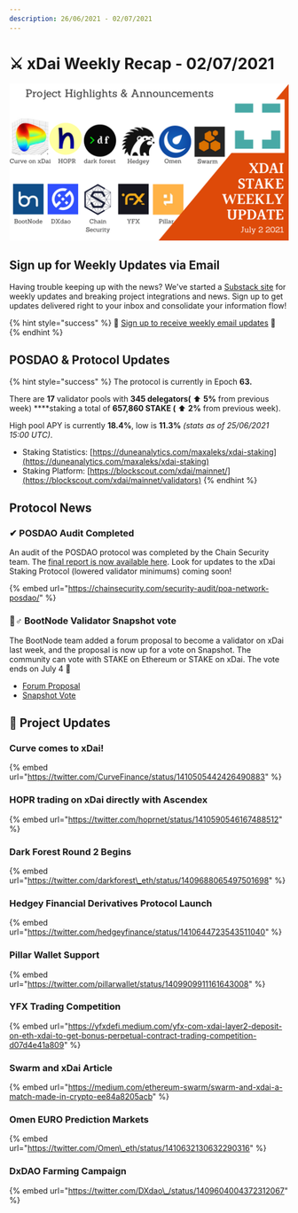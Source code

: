 ```yaml
---
description: 26/06/2021 - 02/07/2021
---
```


# ⚔️ xDai Weekly Recap - 02/07/2021

![](../../../../.gitbook/assets/july2update.png)

## Sign up for Weekly Updates via Email

Having trouble keeping up with the news? We've started a [Substack site](https://xdai.substack.com/) for weekly updates and breaking project integrations and news. Sign up to get updates delivered right to your inbox and consolidate your information flow! 

{% hint style="success" %}
💌 [Sign up to receive weekly email updates](https://xdai.substack.com/) 💌 
{% endhint %}

## POSDAO & Protocol Updates

{% hint style="success" %}
The protocol is currently in Epoch **63.**  
  
There are **17** validator pools with **345 delegators\(** ⬆ **5%** from previous week\) ****staking a total of **657,860 STAKE \(** ⬆ **2%** from previous week\).  
  
High pool APY is currently **18.4%**, low is **11.3%** _\(stats as of 25/06/2021 15:00 UTC\)_.

* Staking Statistics: [https://duneanalytics.com/maxaleks/xdai-staking](https://duneanalytics.com/maxaleks/xdai-staking)
* Staking Platform: [https://blockscout.com/xdai/mainnet/](https://blockscout.com/xdai/mainnet/validators)
{% endhint %}

## Protocol News

### ✔ POSDAO Audit Completed

An audit of the POSDAO protocol was completed by the Chain Security team. The [final report is now available here](../../../../for-developers/security-audits.md#omnibridge-audit-by-chainsecurity). Look for updates to the xDai Staking Protocol \(lowered validator minimums\) coming soon!

{% embed url="https://chainsecurity.com/security-audit/poa-network-posdao/" %}

### 🙋♂ BootNode Validator Snapshot vote

The BootNode team added a forum proposal to become a validator on xDai last week, and the proposal is now up for a vote on Snapshot. The community can vote with STAKE on Ethereum or STAKE on xDai. The vote ends on July 4 🎇 

* [Forum Proposal](https://forum.poa.network/t/bootnode-as-an-xdai-validator/6648)
* [Snapshot Vote](https://snapshot.org/#/xdaistake.eth/proposal/QmVJK53yNAJLAFK4Wh9AqjPrRCXL8fxsDecZQsj1v7cKPE)

## 🦋 Project Updates

### Curve comes to xDai!

{% embed url="https://twitter.com/CurveFinance/status/1410505442426490883" %}

### HOPR trading on xDai directly with Ascendex

{% embed url="https://twitter.com/hoprnet/status/1410590546167488512" %}

### Dark Forest Round 2 Begins

{% embed url="https://twitter.com/darkforest\_eth/status/1409688065497501698" %}

### Hedgey Financial Derivatives Protocol Launch

{% embed url="https://twitter.com/hedgeyfinance/status/1410644723543511040" %}

### Pillar Wallet Support

{% embed url="https://twitter.com/pillarwallet/status/1409909911161643008" %}

### YFX Trading Competition

{% embed url="https://yfxdefi.medium.com/yfx-com-xdai-layer2-deposit-on-eth-xdai-to-get-bonus-perpetual-contract-trading-competition-d07d4e41a809" %}

### Swarm and xDai Article

{% embed url="https://medium.com/ethereum-swarm/swarm-and-xdai-a-match-made-in-crypto-ee84a8205acb" %}

### Omen EURO Prediction Markets

{% embed url="https://twitter.com/Omen\_eth/status/1410632130632290316" %}

### DxDAO Farming Campaign

{% embed url="https://twitter.com/DXdao\_/status/1409604004372312067" %}







